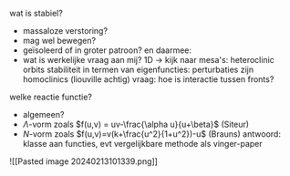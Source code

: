 wat is stabiel?
- massaloze verstoring?
- mag wel bewegen?
- geïsoleerd of in groter patroon?
en daarmee:
- wat is werkelijke vraag aan mij?
1D -> kijk naar mesa's: heteroclinic orbits
stabiliteit in termen van eigenfuncties: perturbaties zijn homoclinics (liouville achtig)
vraag: hoe is interactie tussen fronts? 

welke reactie functie? 
- algemeen?
- $\Lambda$-vorm zoals $f(u,v) = uv-\frac{\alpha u}{u+\beta}$ (Siteur)
- $N$-vorm zoals $f(u,v)=v(k+\frac{u^2}{1+u^2})-u$ (Brauns)
antwoord: klasse aan functies, evt vergelijkbare methode als vinger-paper



![[Pasted image 20240213101339.png]]
